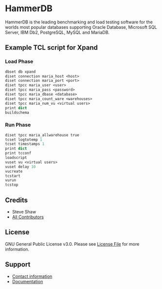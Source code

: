 # HammerDB

HammerDB is the leading benchmarking and load testing software for the worlds most popular databases supporting Oracle Database, Microsoft SQL Server, IBM Db2, PostgreSQL, MySQL and MariaDB.

## Example TCL script for Xpand
### Load Phase
```tcl
dbset db xpand
diset connection maria_host <host>
diset connection maria_port <port>
diset tpcc maria_user <user>
diset tpcc maria_pass <password>
diset tpcc maria_dbase <database>
diset tpcc maria_count_ware <warehouses>
diset tpcc maria_num_vu <virtual users>
print dict
buildschema
```
### Run Phase
```tcl
diset tpcc maria_allwarehouse true
tcset logtotemp 1
tcset timestamps 1
print dict
print tcconf
loadscript
vuset vu <virtual users>
vuset delay 10
vucreate
tcstart
vurun
tcstop
```

## Credits

- Steve Shaw
- [All Contributors](https://github.com/TPC-Council/HammerDB/contributors)

## License

GNU General Public License v3.0. Please see [License File](LICENSE) for more information.

## Support

- [Contact information](http://www.hammerdb.com)
- [Documentation](https://www.hammerdb.com/docs)
